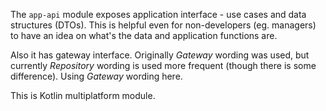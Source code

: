 The `app-api` module exposes application interface - use cases and data structures (DTOs).
This is helpful even for non-developers (eg. managers) to have an idea on what's the data and application functions are.

Also it has gateway interface. Originally *Gateway* wording was used, but currently *Repository* wording is used more frequent
(though there is some difference). Using *Gateway* wording here.

This is Kotlin multiplatform module.

